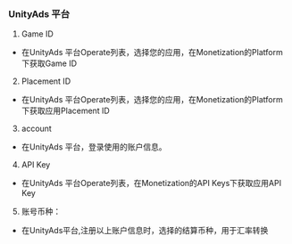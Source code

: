 ###   UnityAds 平台
1.  Game ID
-  在UnityAds  平台Operate列表，选择您的应用，在Monetization的Platform下获取Game ID

2. Placement ID 
- 在UnityAds  平台Operate列表，选择您的应用，在Monetization的Platform下获取应用Placement ID 

3. account
-  在UnityAds 平台，登录使用的账户信息。
  
4. API Key
-  在UnityAds  平台Operate列表，在Monetization的API Keys下获取应用API Key

5.  账号币种：
- 在UnityAds平台,注册以上账户信息时，选择的结算币种，用于汇率转换

